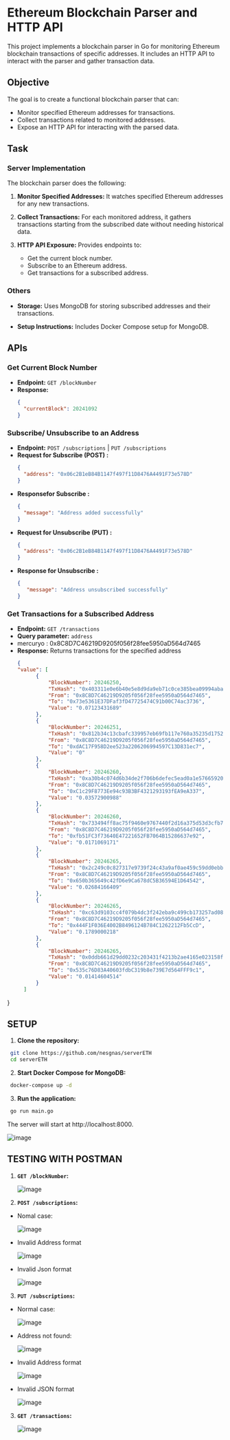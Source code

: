 # Ethereum Blockchain Parser and HTTP API

This project implements a blockchain parser in Go for monitoring Ethereum blockchain transactions of specific addresses. It includes an HTTP API to interact with the parser and gather transaction data.

## Objective

The goal is to create a functional blockchain parser that can:

- Monitor specified Ethereum addresses for transactions.
- Collect transactions related to monitored addresses.
- Expose an HTTP API for interacting with the parsed data.

## Task

### Server Implementation

The blockchain parser does the following:

1. **Monitor Specified Addresses:** It watches specified Ethereum addresses for any new transactions.

2. **Collect Transactions:** For each monitored address, it gathers transactions starting from the subscribed date without needing historical data.

3. **HTTP API Exposure:** Provides endpoints to:
   - Get the current block number.
   - Subscribe to an Ethereum address.
   - Get transactions for a subscribed address.

### Others

- **Storage:** Uses MongoDB for storing subscribed addresses and their transactions.

- **Setup Instructions:** Includes Docker Compose setup for MongoDB.

## APIs

### Get Current Block Number

- **Endpoint:** `GET /blockNumber`
- **Response:**
  ```json
  {
    "currentBlock": 20241092
  }

### Subscribe/ Unsubscribe to an Address

- **Endpoint:** `POST /subscriptions` | `PUT /subscriptions`
- **Request for Subscribe (POST) :**
  ```json
  {
    "address": "0x06c2B1eB84B1147f497f11D8476A4491F73e578D"
  }
- **Responsefor Subscribe :**
  ```json
  {
    "message": "Address added successfully"
  }
- **Request for Unsubscribe (PUT) :**
  ```json
  {
    "address": "0x06c2B1eB84B1147f497f11D8476A4491F73e578D"
  }
- **Response for Unsubscribe :**
  ```json
  {
     "message": "Address unsubscribed successfully"
  }

### Get Transactions for a Subscribed Address

- **Endpoint:** `GET /transactions`
- **Query parameter:** `address`
- mercuryo : 0x8C8D7C46219D9205f056f28fee5950aD564d7465
- **Response:** Returns transactions for the specified address
  ```json
  {
  "value": [
        {
            "BlockNumber": 20246250,
            "TxHash": "0x403311e0e6b40e5e8d9da9eb71c0ce385bea09994aba0fd17a489fff612ad20d",
            "From": "0x8C8D7C46219D9205f056f28fee5950aD564d7465",
            "To": "0x73e5361E37DFaf3fD47725474C91b00C74ac3736",
            "Value": "0.07123431689"
        },
        {
            "BlockNumber": 20246251,
            "TxHash": "0x812b34c13cbafc339957eb69fb117e760a35235d17527ff1a8f28bce54f189a5",
            "From": "0x8C8D7C46219D9205f056f28fee5950aD564d7465",
            "To": "0xdAC17F958D2ee523a2206206994597C13D831ec7",
            "Value": "0"
        },
        {
            "BlockNumber": 20246260,
            "TxHash": "0xa30b4c074d6b34de2f706b6defec5ead0a1e57665920551cd852cdb8f24fd65c",
            "From": "0x8C8D7C46219D9205f056f28fee5950aD564d7465",
            "To": "0xC1c29F8773Ee94c93B3BF4321293193fEA9eA337",
            "Value": "0.03572900988"
        },
        {
            "BlockNumber": 20246260,
            "TxHash": "0x733494ff8ac75f9460e9767440f2d16a375d53d3cfb7cbe987a2ab10492a674c",
            "From": "0x8C8D7C46219D9205f056f28fee5950aD564d7465",
            "To": "0xfb51FC3f73640E47221652FB7064B15286637e92",
            "Value": "0.0171069171"
        },
        {
            "BlockNumber": 20246265,
            "TxHash": "0x2c249c0c827317e9739f24c43a9af0ae459c59dd0ebbc90c8d0d2af6e1c61e48",
            "From": "0x8C8D7C46219D9205f056f28fee5950aD564d7465",
            "To": "0x650b365649c42fD6e9Ca678dC5B36594E1D64542",
            "Value": "0.02684166409"
        },
        {
            "BlockNumber": 20246265,
            "TxHash": "0xc63d9103cc4f079b4dc3f242eba9c499cb173257ad083b9d105c9849fddb0474",
            "From": "0x8C8D7C46219D9205f056f28fee5950aD564d7465",
            "To": "0x444F1F036E4002B8496124B784C1262212Fb5CcD",
            "Value": "0.1789000218"
        },
        {
            "BlockNumber": 20246265,
            "TxHash": "0x0ddb661d29dd0232c203431f4213b2ae4165e023158f3a2a4c0cf56ec30e5179",
            "From": "0x8C8D7C46219D9205f056f28fee5950aD564d7465",
            "To": "0x535c76D83A40603fdbC319b8e739E7d564FFF9c1",
            "Value": "0.01414604514"
        }
    ]
}

## SETUP

1. **Clone the repository:**
  ```bash
   git clone https://github.com/nesgnas/serverETH
   cd serverETH
  ```

2. **Start Docker Compose for MongoDB:**
  ```bash
   docker-compose up -d
  ```
3. **Run the application:**
  ```bash
   go run main.go
  ```
The server will start at http://localhost:8000.

![image](https://github.com/nesgnas/serverETH/assets/90855639/4f2c9370-0242-46e7-bb12-3a6476d87deb)


## TESTING WITH POSTMAN

1. **`GET /blockNumber`:**

   ![image](https://github.com/nesgnas/serverETH/assets/90855639/81d6e9d0-d18e-4e7c-9e69-42bb377eb539)

2. **`POST /subscriptions`:**
- Nomal case:

  ![image](https://github.com/nesgnas/serverETH/assets/90855639/d12a6dd1-28d5-4e76-a2f5-777ee2c8217d)
- Invalid Address format

  ![image](https://github.com/nesgnas/serverETH/assets/90855639/618a38fa-4e35-4793-9332-baa8c07de109)
- Invalid Json format

  ![image](https://github.com/nesgnas/serverETH/assets/90855639/9e9ed714-fb82-48ef-b5f8-ccc1618558d5)

3. **`PUT /subscriptions`:**
- Normal case:

  ![image](https://github.com/nesgnas/serverETH/assets/90855639/07c4c940-98da-450c-95e3-ee0da15fe782)
- Address not found:

  ![image](https://github.com/nesgnas/serverETH/assets/90855639/0ecdfa8d-781c-48b3-8fca-1a79b16b9e37)
- Invalid Address format

  ![image](https://github.com/nesgnas/serverETH/assets/90855639/47ac9189-3d74-47c4-948d-0d93d1b073e7)
- Invalid JSON format

  ![image](https://github.com/nesgnas/serverETH/assets/90855639/eb1e28a5-2359-4f4d-aba1-47907b97b286)

3. **`GET /transactions`:**

   ![image](https://github.com/nesgnas/serverETH/assets/90855639/ad1f72a7-f024-40eb-a29a-a30fc24df63a)



